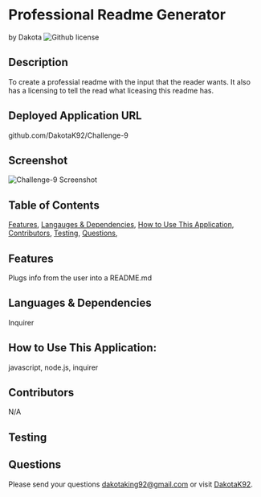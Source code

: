 # Professional Readme Generator
by Dakota
![Github license](https://img.shields.io/badge/license-MIT,Boost1.0,MPL2.0,BSD2-blue.svg)

## Description
To create a professial readme with the input that the reader wants. It also has a licensing to tell the read what liceasing this readme has.

## Deployed Application URL
github.com/DakotaK92/Challenge-9

## Screenshot
![Challenge-9 Screenshot](https://github.com/DakotaK92/Challenge-9/assets/46942706/33e4b14b-8d83-42ae-b7f1-6c82d28a70d4)

## Table of Contents
[Features](#features),
[Langauges & Dependencies](#languagesanddependencies),
[How to Use This Application](#HowtoUseThisApplication),
[Contributors](#contributors),
[Testing](#testing),
[Questions](#questions),

## Features
Plugs info from the user into a README.md

## Languages & Dependencies
Inquirer

## How to Use This Application:
javascript, node.js, inquirer

## Contributors
N/A

## Testing

## Questions
Please send your questions dakotaking92@gmail.com or visit [DakotaK92](https://github.com/DakotaK92).
